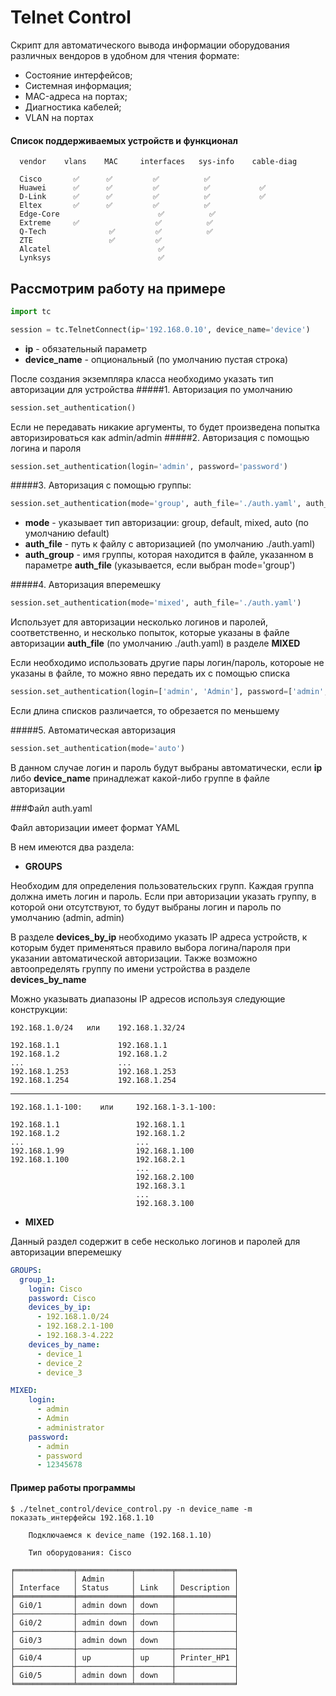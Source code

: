 # Telnet Control

Скрипт для автоматического вывода информации оборудования
различных вендоров в удобном для чтения формате:

* Состояние интерфейсов;
* Системная информация;
* MAC-адреса на портах;
* Диагностика кабелей;
* VLAN на портах

#### Список поддерживаемых устройств и функционал
      vendor    vlans    MAC     interfaces   sys-info    cable-diag
  
      Cisco       ✅      ✅         ✅          ✅           
      Huawei      ✅      ✅         ✅          ✅           ✅
      D-Link      ✅      ✅         ✅          ✅           ✅
      Eltex       ✅      ✅         ✅          ✅           
      Edge-Core                      ✅          ✅
      Extreme     ✅                 ✅          ✅           
      Q-Tech              ✅         ✅          ✅           
      ZTE                 ✅         ✅
      Alcatel                        ✅
      Lynksys                        ✅
 
## Рассмотрим работу на примере

```python
import tc

session = tc.TelnetConnect(ip='192.168.0.10', device_name='device')
```
- **ip** - обязательный параметр
- **device_name** - опциональный (по умолчанию пустая строка)

После создания экземпляра класса необходимо указать тип авторизации для устройства
#####1. Авторизация по умолчанию
```python
session.set_authentication()
```
Если не передавать никакие аргументы, то будет произведена попытка авторизироваться как admin/admin
#####2. Авторизация с помощью логина и пароля
```python
session.set_authentication(login='admin', password='password')
```
#####3. Авторизация с помощью группы:
```python
session.set_authentication(mode='group', auth_file='./auth.yaml', auth_group='group_1')
```
- **mode** - указывает тип авторизации: group, default, mixed, auto (по умолчанию default)
- **auth_file** - путь к файлу с авторизацией (по умолчанию ./auth.yaml)
- **auth_group** - имя группы, которая находится в файле, указанном в параметре **auth_file** (указывается, если выбран mode='group')

#####4. Авторизация вперемешку
```python
session.set_authentication(mode='mixed', auth_file='./auth.yaml')
```
Использует для авторизации несколько логинов и паролей, соответственно, и несколько попыток,
которые указаны в файле авторизации **auth_file** (по умолчанию ./auth.yaml) в разделе **MIXED**

Если необходимо использовать другие пары логин/пароль, котороые не указаны в файле, то можно явно передать их с помощью списка

```python
session.set_authentication(login=['admin', 'Admin'], password=['admin', 'password'])
```
Если длина списков различается, то обрезается по меньшему

#####5. Автоматическая авторизация

```python
session.set_authentication(mode='auto')
```
В данном случае логин и пароль будут выбраны автоматически, если **ip** либо **device_name** принадлежат какой-либо группе в файле авторизации

###Файл auth.yaml

Файл авторизации имеет формат YAML

В нем имеются два раздела:
* **GROUPS** 

Необходим для определения пользовательских групп.
Каждая группа должна иметь логин и пароль. Если при авторизации указать группу, в которой они отсутствуют, 
то будут выбраны логин и пароль по умолчанию (admin, admin)

В разделе **devices_by_ip** необходимо указать IP адреса устройств, к которым будет применяться правило выбора 
логина/пароля при указании автоматической авторизации.
Также возможно автоопределять группу по имени устройства в разделе **devices_by_name**

Можно указывать диапазоны IP адресов используя следующие конструкции:

    192.168.1.0/24   или    192.168.1.32/24

    192.168.1.1             192.168.1.1
    192.168.1.2             192.168.1.2
    ...                     ...
    192.168.1.253           192.168.1.253
    192.168.1.254           192.168.1.254
---
    192.168.1.1-100:    или     192.168.1-3.1-100:

    192.168.1.1                 192.168.1.1
    192.168.1.2                 192.168.1.2
    ...                         ...
    192.168.1.99                192.168.1.100
    192.168.1.100               192.168.2.1
                                ...
                                192.168.2.100
                                192.168.3.1
                                ...
                                192.168.3.100
* **MIXED**

Данный раздел содержит в себе несколько логинов и паролей для авторизации вперемешку

```yaml
GROUPS:
  group_1:
    login: Cisco
    password: Cisco
    devices_by_ip:
      - 192.168.1.0/24
      - 192.168.2.1-100
      - 192.168.3-4.222
    devices_by_name:
      - device_1
      - device_2
      - device_3

MIXED:
    login:
      - admin
      - Admin
      - administrator
    password:
      - admin
      - password
      - 12345678
```

#### Пример работы программы
    

    $ ./telnet_control/device_control.py -n device_name -m показать_интерфейсы 192.168.1.10
        
        Подключаемся к device_name (192.168.1.10)
    
        Тип оборудования: Cisco
    
    ╒═════════════╤════════════╤════════╤═════════════╕
    │             │ Admin      │        │             │
    │ Interface   │ Status     │ Link   │ Description │
    ╞═════════════╪════════════╪════════╪═════════════╡
    │ Gi0/1       │ admin down │ down   │             │
    ├─────────────┼────────────┼────────┼─────────────┤
    │ Gi0/2       │ admin down │ down   │             │
    ├─────────────┼────────────┼────────┼─────────────┤
    │ Gi0/3       │ admin down │ down   │             │
    ├─────────────┼────────────┼────────┼─────────────┤
    │ Gi0/4       │ up         │ up     │ Printer_HP1 │
    ├─────────────┼────────────┼────────┼─────────────┤
    │ Gi0/5       │ admin down │ down   │             │
    ╘═════════════╧════════════╧════════╧═════════════╛

